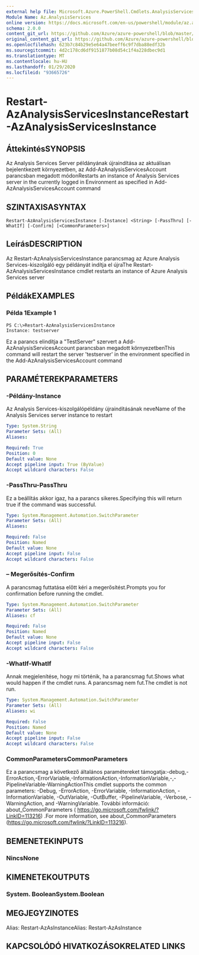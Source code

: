 ```yaml
---
external help file: Microsoft.Azure.PowerShell.Cmdlets.AnalysisServices.Dataplane.dll-Help.xml
Module Name: Az.AnalysisServices
online version: https://docs.microsoft.com/en-us/powershell/module/az.analysisservices/restart-azanalysisservicesinstance
schema: 2.0.0
content_git_url: https://github.com/Azure/azure-powershell/blob/master/src/AnalysisServices/AnalysisServices/help/Restart-AzAnalysisServicesInstance.md
original_content_git_url: https://github.com/Azure/azure-powershell/blob/master/src/AnalysisServices/AnalysisServices/help/Restart-AzAnalysisServicesInstance.md
ms.openlocfilehash: 623b7c84b29e5e64a47beeff6c9f7dba88edf32b
ms.sourcegitcommit: 4d2c178cd6df9151877b08d54c1f4a228dbec9d1
ms.translationtype: MT
ms.contentlocale: hu-HU
ms.lasthandoff: 01/29/2020
ms.locfileid: "93665726"
---
```

# <span data-ttu-id="402ac-101">Restart-AzAnalysisServicesInstance</span><span class="sxs-lookup"><span data-stu-id="402ac-101">Restart-AzAnalysisServicesInstance</span></span>

## <span data-ttu-id="402ac-102">Áttekintés</span><span class="sxs-lookup"><span data-stu-id="402ac-102">SYNOPSIS</span></span>
<span data-ttu-id="402ac-103">Az Analysis Services Server példányának újraindítása az aktuálisan bejelentkezett környezetben, az Add-AzAnalysisServicesAccount parancsban megadott módon</span><span class="sxs-lookup"><span data-stu-id="402ac-103">Restarts an instance of Analysis Services server in the currently logged in Environment as specified in Add-AzAnalysisServicesAccount command</span></span>

## <span data-ttu-id="402ac-104">SZINTAXISA</span><span class="sxs-lookup"><span data-stu-id="402ac-104">SYNTAX</span></span>

```
Restart-AzAnalysisServicesInstance [-Instance] <String> [-PassThru] [-WhatIf] [-Confirm] [<CommonParameters>]
```

## <span data-ttu-id="402ac-105">Leírás</span><span class="sxs-lookup"><span data-stu-id="402ac-105">DESCRIPTION</span></span>
<span data-ttu-id="402ac-106">Az Restart-AzAnalysisServicesInstance parancsmag az Azure Analysis Services-kiszolgáló egy példányát indítja el újra</span><span class="sxs-lookup"><span data-stu-id="402ac-106">The Restart-AzAnalysisServicesInstance cmdlet restarts an instance of Azure Analysis Services server</span></span>

## <span data-ttu-id="402ac-107">Példák</span><span class="sxs-lookup"><span data-stu-id="402ac-107">EXAMPLES</span></span>

### <span data-ttu-id="402ac-108">Példa 1</span><span class="sxs-lookup"><span data-stu-id="402ac-108">Example 1</span></span>
```
PS C:\>Restart-AzAnalysisServicesInstance
Instance: testserver
```

<span data-ttu-id="402ac-109">Ez a parancs elindítja a "TestServer" szervert a Add-AzAnalysisServicesAccount parancsban megadott környezetben</span><span class="sxs-lookup"><span data-stu-id="402ac-109">This command will restart the server 'testserver' in the environment specified in the Add-AzAnalysisServicesAccount command</span></span>

## <span data-ttu-id="402ac-110">PARAMÉTEREK</span><span class="sxs-lookup"><span data-stu-id="402ac-110">PARAMETERS</span></span>

### <span data-ttu-id="402ac-111">-Példány</span><span class="sxs-lookup"><span data-stu-id="402ac-111">-Instance</span></span>
<span data-ttu-id="402ac-112">Az Analysis Services-kiszolgálópéldány újraindításának neve</span><span class="sxs-lookup"><span data-stu-id="402ac-112">Name of the Analysis Services server instance to restart</span></span>

```yaml
Type: System.String
Parameter Sets: (All)
Aliases:

Required: True
Position: 0
Default value: None
Accept pipeline input: True (ByValue)
Accept wildcard characters: False
```

### <span data-ttu-id="402ac-113">-PassThru</span><span class="sxs-lookup"><span data-stu-id="402ac-113">-PassThru</span></span>
<span data-ttu-id="402ac-114">Ez a beállítás akkor igaz, ha a parancs sikeres.</span><span class="sxs-lookup"><span data-stu-id="402ac-114">Specifying this will return true if the command was successful.</span></span>

```yaml
Type: System.Management.Automation.SwitchParameter
Parameter Sets: (All)
Aliases:

Required: False
Position: Named
Default value: None
Accept pipeline input: False
Accept wildcard characters: False
```

### <span data-ttu-id="402ac-115">– Megerősítés</span><span class="sxs-lookup"><span data-stu-id="402ac-115">-Confirm</span></span>
<span data-ttu-id="402ac-116">A parancsmag futtatása előtt kéri a megerősítést.</span><span class="sxs-lookup"><span data-stu-id="402ac-116">Prompts you for confirmation before running the cmdlet.</span></span>

```yaml
Type: System.Management.Automation.SwitchParameter
Parameter Sets: (All)
Aliases: cf

Required: False
Position: Named
Default value: None
Accept pipeline input: False
Accept wildcard characters: False
```

### <span data-ttu-id="402ac-117">-WhatIf</span><span class="sxs-lookup"><span data-stu-id="402ac-117">-WhatIf</span></span>
<span data-ttu-id="402ac-118">Annak megjelenítése, hogy mi történik, ha a parancsmag fut.</span><span class="sxs-lookup"><span data-stu-id="402ac-118">Shows what would happen if the cmdlet runs.</span></span>
<span data-ttu-id="402ac-119">A parancsmag nem fut.</span><span class="sxs-lookup"><span data-stu-id="402ac-119">The cmdlet is not run.</span></span>

```yaml
Type: System.Management.Automation.SwitchParameter
Parameter Sets: (All)
Aliases: wi

Required: False
Position: Named
Default value: None
Accept pipeline input: False
Accept wildcard characters: False
```

### <span data-ttu-id="402ac-120">CommonParameters</span><span class="sxs-lookup"><span data-stu-id="402ac-120">CommonParameters</span></span>
<span data-ttu-id="402ac-121">Ez a parancsmag a következő általános paramétereket támogatja:-debug,-ErrorAction,-ErrorVariable,-InformationAction,-InformationVariable,-,-PipelineVariable-WarningAction</span><span class="sxs-lookup"><span data-stu-id="402ac-121">This cmdlet supports the common parameters: -Debug, -ErrorAction, -ErrorVariable, -InformationAction, -InformationVariable, -OutVariable, -OutBuffer, -PipelineVariable, -Verbose, -WarningAction, and -WarningVariable.</span></span> <span data-ttu-id="402ac-122">További információ: about_CommonParameters ( https://go.microsoft.com/fwlink/?LinkID=113216) .</span><span class="sxs-lookup"><span data-stu-id="402ac-122">For more information, see about_CommonParameters (https://go.microsoft.com/fwlink/?LinkID=113216).</span></span>

## <span data-ttu-id="402ac-123">BEMENETEK</span><span class="sxs-lookup"><span data-stu-id="402ac-123">INPUTS</span></span>

### <span data-ttu-id="402ac-124">Nincs</span><span class="sxs-lookup"><span data-stu-id="402ac-124">None</span></span>

## <span data-ttu-id="402ac-125">KIMENETEK</span><span class="sxs-lookup"><span data-stu-id="402ac-125">OUTPUTS</span></span>

### <span data-ttu-id="402ac-126">System. Boolean</span><span class="sxs-lookup"><span data-stu-id="402ac-126">System.Boolean</span></span>

## <span data-ttu-id="402ac-127">MEGJEGYZI</span><span class="sxs-lookup"><span data-stu-id="402ac-127">NOTES</span></span>
<span data-ttu-id="402ac-128">Alias: Restart-AzAsInstance</span><span class="sxs-lookup"><span data-stu-id="402ac-128">Alias: Restart-AzAsInstance</span></span>

## <span data-ttu-id="402ac-129">KAPCSOLÓDÓ HIVATKOZÁSOK</span><span class="sxs-lookup"><span data-stu-id="402ac-129">RELATED LINKS</span></span>
